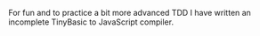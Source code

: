 For fun and to practice a bit more advanced TDD I have written an incomplete TinyBasic to JavaScript compiler.
